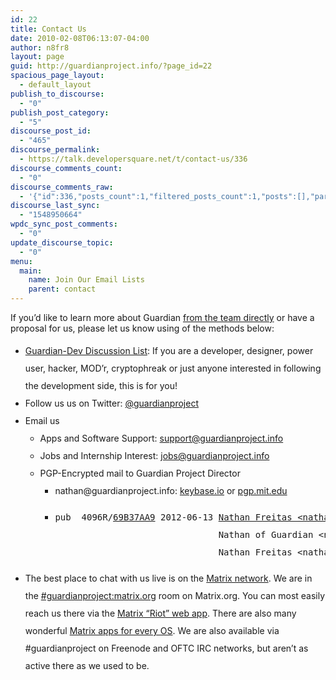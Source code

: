 ```yaml
---
id: 22
title: Contact Us
date: 2010-02-08T06:13:07-04:00
author: n8fr8
layout: page
guid: http://guardianproject.info/?page_id=22
spacious_page_layout:
  - default_layout
publish_to_discourse:
  - "0"
publish_post_category:
  - "5"
discourse_post_id:
  - "465"
discourse_permalink:
  - https://talk.developersquare.net/t/contact-us/336
discourse_comments_count:
  - "0"
discourse_comments_raw:
  - '{"id":336,"posts_count":1,"filtered_posts_count":1,"posts":[],"participants":[{"id":19,"username":"gpadmin","avatar_template":"https://avatars.discourse.org/v2/letter/g/d07c76/{size}.png"}]}'
discourse_last_sync:
  - "1548950664"
wpdc_sync_post_comments:
  - "0"
update_discourse_topic:
  - "0"
menu:
  main:
    name: Join Our Email Lists
    parent: contact
---
```

If you&#8217;d like to learn more about Guardian [from the team directly](https://guardianproject.info/home/team/) or have a proposal for us, please let us know using of the methods below:

<ul style="line-height: 200%;">
  <li>
    <a href="https://lists.mayfirst.org/mailman/listinfo/guardian-dev">Guardian-Dev Discussion List</a>: If you are a developer, designer, power user, hacker, MOD&#8217;r, cryptophreak or just anyone interested in following the development side, this is for you!
  </li>
  <li>
    Follow us us on Twitter: <a href="http://twitter.com/guardianproject">@guardianproject</a>
  </li>
  <li>
    Email us <ul>
      <li>
        Apps and Software Support: <a href="&#x6d;&#x61;&#x69;&#x6c;&#x74;&#x6f;&#x3a;&#x73;&#x75;&#x70;&#x70;&#x6f;&#x72;&#x74;&#x40;&#x67;&#x75;&#x61;&#x72;&#x64;&#x69;&#x61;&#110;&#112;&#114;&#111;&#106;&#101;&#99;&#116;.info">&#x73;&#x75;&#x70;&#x70;&#x6f;&#x72;&#x74;&#64;&#103;&#117;ardian&#x70;&#x72;&#x6f;&#x6a;&#x65;&#x63;&#x74;&#x2e;&#105;&#110;fo</a>
      </li>
      <li>
        Jobs and Internship Interest: <a href="&#x6d;a&#x69;l&#x74;&#111;:&#x6a;o&#x62;&#115;&#64;&#x67;u&#x61;&#114;d&#x69;a&#x6e;p&#x72;&#x6f;j&#x65;c&#x74;&#46;i&#x6e;f&#x6f;">&#x6a;&#x6f;&#x62;&#x73;&#x40;&#x67;&#117;&#97;rdianp&#x72;&#x6f;&#x6a;&#x65;&#x63;&#x74;&#46;&#105;nfo</a>
      </li>
      <li>
        PGP-Encrypted mail to Guardian Project Director <ul>
          <li>
            n&#97;&#x74;ha&#x6e;&#x40;gu&#x61;&#x72;di&#x61;&#x6e;p&#114;&#x6f;&#x6a;e&#99;&#x74;&#x2e;i&#110;&#x66;o: <a href="https://keybase.io/n8fr8">keybase.io</a> or <a href="https://pgp.mit.edu/pks/lookup?op=get&search=0xA801183E69B37AA9">pgp.mit.edu</a>
          </li>
          <li>
            <pre>pub  4096R/<a href="https://pgp.mit.edu/pks/lookup?op=get&search=0xA801183E69B37AA9">69B37AA9</a> 2012-06-13 <a href="https://pgp.mit.edu/pks/lookup?op=vindex&search=0xA801183E69B37AA9">Nathan Freitas &lt;&#110;&#x61;t&#x68;a&#x6e;f&#114;&#x65;&#105;&#x74;a&#x73;&#64;&#x67;m&#97;&#x69;l&#x2e;c&#x6f;m&gt;</a>
                               Nathan of Guardian &lt;&#x6e;a&#x74;h&#x61;&#110;&#x40;&#x67;u&#x61;r&#x64;&#105;&#x61;&#110;p&#x72;o&#x6a;&#101;&#x63;&#116;.&#x69;n&#x66;o&gt;
                               Nathan Freitas &lt;&#x6e;&#x61;&#x74;&#x68;&#x61;&#x6e;&#x40;&#x66;&#x72;&#x65;&#x69;&#116;&#97;&#115;&#46;net&gt; &lt;na&#116;&#x68;&#x61;n&#64;&#102;&#x72;&#x65;&#x69;ta&#115;&#x2e;&#x6e;et&gt;</pre>
          </li>
        </ul>
      </li>
    </ul>
  </li>
  
  <li>
    The best place to chat with us live is on the <a href="https://matrix.org">Matrix network</a>. We are in the <a href="https://riot.im/app/#/room/#guardianproject:matrix.org">#guardianproject:matrix.org</a> room on Matrix.org. You can most easily reach us there via the <a href="https://riot.im/app/">Matrix &#8220;Riot&#8221; web app</a>. There are also many wonderful <a href="https://matrix.org/docs/projects/try-matrix-now.html">Matrix apps for every OS</a>. We are also available via #guardianproject on Freenode and OFTC IRC networks, but aren&#8217;t as active there as we used to be.
  </li>
</ul>